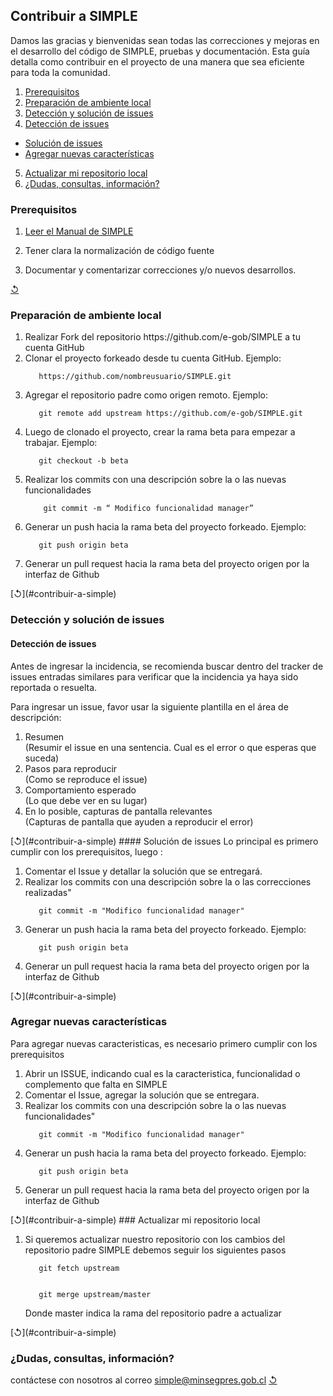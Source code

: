 ## Contribuir a SIMPLE
Damos las gracias y bienvenidas sean todas las correcciones y mejoras en el desarrollo del código de SIMPLE, pruebas y documentación. 
Esta guía detalla como contribuir en el proyecto de una manera que sea eficiente para toda la comunidad.


1. [Prerequisitos](#prerequisitos)
2. [Preparación de ambiente local](#preparación-de-ambiente-local)
3. [Detección y solución de issues](#detección-y-solución-de-issues)
4. [Detección de issues](#detección-de-issues)
  - [Solución de issues](#solución-de-issues)
  - [Agregar nuevas características](#agregar-nuevas-características)
5. [Actualizar mi repositorio local](#actualizar-mi-repositorio-local)
6. [¿Dudas, consultas, información?](#dudas-consultas-información)


### Prerequisitos 

1. [Leer el Manual de SIMPLE](/docs/SIMPLE.docx)

2. Tener clara la normalización de código fuente

3. Documentar y comentarizar correcciones y/o nuevos desarrollos.

[↺](#contribuir-a-simple)


### Preparación de ambiente local
<ol>
<li> Realizar Fork del repositorio https://github.com/e-gob/SIMPLE a tu cuenta GitHub</li>

<li> Clonar el proyecto forkeado desde tu cuenta GitHub. Ejemplo: </li>
   <code>
   https://github.com/nombreusuario/SIMPLE.git
   </code>

<li> Agregar el repositorio padre como origen remoto. Ejemplo:</li>
   <code>
   git remote add upstream https://github.com/e-gob/SIMPLE.git
   </code>

<li> Luego de clonado el proyecto, crear la rama beta para empezar a trabajar. Ejemplo:</li>
   <code>
   git checkout -b beta
   </code>

<li> Realizar los commits con una descripción sobre la o las nuevas  funcionalidades </li>
	<code>
	git commit -m “ Modifico funcionalidad manager”
	</code>

<li> Generar un push hacia la rama beta del proyecto forkeado. Ejemplo:</li>
   <code>
   git push origin beta
   </code>

<li> Generar un pull request hacia la rama beta del proyecto origen por la interfaz de Github</li>

</ol>
[↺](#contribuir-a-simple)

### Detección y solución de issues
#### Detección de issues 
Antes de ingresar la incidencia, se recomienda buscar dentro del tracker de issues entradas similares 
para verificar que la incidencia ya haya sido reportada o resuelta.

Para ingresar un issue, favor usar la siguiente plantilla en el área de descripción:
<ol>
<li> Resumen</li>
(Resumir el issue en una sentencia. Cual es el error o que esperas que suceda)

<li> Pasos para reproducir</li>
(Como se reproduce el issue)

<li> Comportamiento esperado</li>
(Lo que debe ver en su lugar)

<li> En lo posible, capturas de pantalla relevantes</li>
(Capturas de pantalla que ayuden a reproducir el error)
</ol>
[↺](#contribuir-a-simple)
#### Solución de issues
Lo principal es primero cumplir con los prerequisitos, luego :
<ol>
<li> Comentar el Issue y detallar la solución que se entregará.</li>

<li> Realizar los commits con una descripción sobre la o las correcciones realizadas"</li>
   <code>
   git commit -m "Modifico funcionalidad manager"
   </code>
<li> Generar un push hacia la rama beta del proyecto forkeado. Ejemplo:</li>
   <code>
   git push origin beta
   </code>
<li> Generar un pull request hacia la rama beta del proyecto origen por la interfaz de Github</li>   
</ol>
[↺](#contribuir-a-simple)

### Agregar nuevas características
Para agregar nuevas caracteristicas, es necesario primero cumplir con los prerequisitos
<ol>
<li> Abrir un ISSUE, indicando cual es la caracteristica, funcionalidad o complemento que falta en SIMPLE</li>

<li> Comentar el Issue, agregar la solución que se entregara.</li>

<li> Realizar los commits con una descripción sobre la o las nuevas funcionalidades"</li>
   <code>
   git commit -m "Modifico funcionalidad manager"
   </code>
<li> Generar un push hacia la rama beta del proyecto forkeado. Ejemplo:</li>
   <code>
   git push origin beta
   </code>
<li> Generar un pull request hacia la rama beta del proyecto origen por la interfaz de Github</li>   
</ol>
[↺](#contribuir-a-simple)
### Actualizar mi repositorio local
<ol>
<li> Si queremos actualizar nuestro repositorio con los cambios del repositorio padre SIMPLE debemos seguir los siguientes pasos</li>
   <code>
   git fetch upstream
   </code><br>
   <code>
   git merge upstream/master
   </code><br>
   Donde master indica la rama del repositorio padre a actualizar
</ol>
[↺](#contribuir-a-simple)

### ¿Dudas, consultas, información?
contáctese con nosotros al correo simple@minsegpres.gob.cl
[↺](#contribuir-a-simple)
